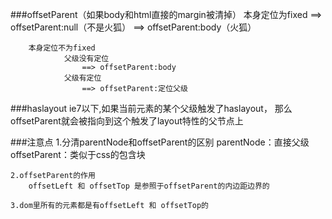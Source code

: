 ###offsetParent（如果body和html直接的margin被清掉）
 		本身定位为fixed
					==> offsetParent:null（不是火狐）
					==> offsetParent:body（火狐）
			
		本身定位不为fixed
				父级没有定位
					==> offsetParent:body
				父级有定位
					==> offsetParent:定位父级			
					
###haslayout
	ie7以下,如果当前元素的某个父级触发了haslayout，
		那么offsetParent就会被指向到这个触发了layout特性的父节点上

###注意点
	1.分清parentNode和offsetParent的区别
		parentNode：直接父级
		offsetParent：类似于css的包含块
	
	2.offsetParent的作用
		offsetLeft 和 offsetTop 是参照于offsetParent的内边距边界的
	
	3.dom里所有的元素都是有offsetLeft 和 offsetTop的